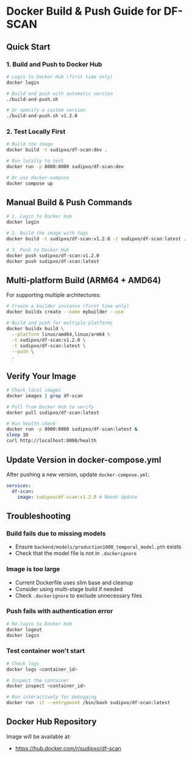 # Docker Build & Push Guide for DF-SCAN

## Quick Start

### 1. Build and Push to Docker Hub

```bash
# Login to Docker Hub (first time only)
docker login

# Build and push with automatic version
./build-and-push.sh

# Or specify a custom version
./build-and-push.sh v1.2.0
```

### 2. Test Locally First

```bash
# Build the image
docker build -t sudipxo/df-scan:dev .

# Run locally to test
docker run -p 8000:8000 sudipxo/df-scan:dev

# Or use docker-compose
docker compose up
```

## Manual Build & Push Commands

```bash
# 1. Login to Docker Hub
docker login

# 2. Build the image with tags
docker build -t sudipxo/df-scan:v1.2.0 -t sudipxo/df-scan:latest .

# 3. Push to Docker Hub
docker push sudipxo/df-scan:v1.2.0
docker push sudipxo/df-scan:latest
```

## Multi-platform Build (ARM64 + AMD64)

For supporting multiple architectures:

```bash
# Create a builder instance (first time only)
docker buildx create --name mybuilder --use

# Build and push for multiple platforms
docker buildx build \
  --platform linux/amd64,linux/arm64 \
  -t sudipxo/df-scan:v1.2.0 \
  -t sudipxo/df-scan:latest \
  --push \
  .
```

## Verify Your Image

```bash
# Check local images
docker images | grep df-scan

# Pull from Docker Hub to verify
docker pull sudipxo/df-scan:latest

# Run health check
docker run -p 8000:8000 sudipxo/df-scan:latest &
sleep 10
curl http://localhost:8000/health
```

## Update Version in docker-compose.yml

After pushing a new version, update `docker-compose.yml`:

```yaml
services:
  df-scan:
    image: sudipxo/df-scan:v1.2.0 # Needs Update
```

## Troubleshooting

### Build fails due to missing models
- Ensure `backend/models/production1000_temporal_model.pth` exists
- Check that the model file is not in `.dockerignore`

### Image is too large
- Current Dockerfile uses slim base and cleanup
- Consider using multi-stage build if needed
- Check `.dockerignore` to exclude unnecessary files

### Push fails with authentication error
```bash
# Re-login to Docker Hub
docker logout
docker login
```

### Test container won't start
```bash
# Check logs
docker logs <container_id>

# Inspect the container
docker inspect <container_id>

# Run interactively for debugging
docker run -it --entrypoint /bin/bash sudipxo/df-scan:latest
```

## Docker Hub Repository

Image will be available at:
- https://hub.docker.com/r/sudipxo/df-scan

